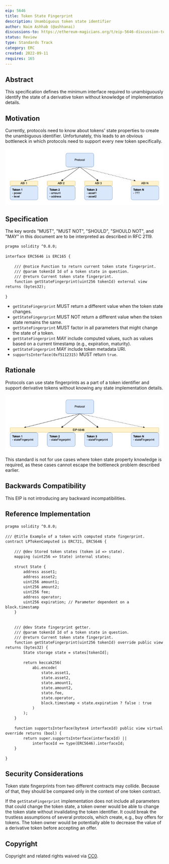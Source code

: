 ```yaml
---
eip: 5646
title: Token State Fingerprint
description: Unambiguous token state identifier
author: Naim Ashhab (@ashhanai)
discussions-to: https://ethereum-magicians.org/t/eip-5646-discussion-token-state-fingerprint/10808
status: Review
type: Standards Track
category: ERC
created: 2022-09-11
requires: 165
---
```


## Abstract

This specification defines the minimum interface required to unambiguously identify the state of a derivative token without knowledge of implementation details.

## Motivation

Currently, protocols need to know about tokens' state properties to create the unambiguous identifier. Unfortunately, this leads to an obvious bottleneck in which protocols need to support every new token specifically.

![](../assets/eip-5646/support-per-abi.png)

## Specification

The key words "MUST", "MUST NOT", "SHOULD", "SHOULD NOT", and "MAY" in this document are to be interpreted as described in RFC 2119.

```solidity
pragma solidity ^0.8.0;

interface ERC5646 is ERC165 {

    /// @notice Function to return current token state fingerprint.
    /// @param tokenId Id of a token state in question.
    /// @return Current token state fingerprint.
    function getStateFingerprint(uint256 tokenId) external view returns (bytes32);

}
```

- `getStateFingerprint` MUST return a different value when the token state changes.
- `getStateFingerprint` MUST NOT return a different value when the token state remains the same.
- `getStateFingerprint` MUST factor in all parameters that might change the state of a token.
- `getStateFingerprint` MAY include computed values, such as values based on a current timestamp (e.g., expiration, maturity).
- `getStateFingerprint` MAY include token metadata URI.
- `supportsInterface(0xf5112315)` MUST return `true`.

## Rationale

Protocols can use state fingerprints as a part of a token identifier and support derivative tokens without knowing any state implementation details.

![](../assets/eip-5646/support-per-eip.png)

This standard is not for use cases where token state property knowledge is required, as these cases cannot escape the bottleneck problem described earlier.

## Backwards Compatibility

This EIP is not introducing any backward incompatibilities.

## Reference Implementation

```solidity
pragma solidity ^0.8.0;

/// @title Example of a token with computed state fingerprint.
contract LPTokenComputed is ERC721, ERC5646 {

    /// @dev Stored token states (token id => state).
    mapping (uint256 => State) internal states;

    struct State {
        address asset1;
        address asset2;
        uint256 amount1;
        uint256 amount2;
        uint256 fee;
        address operator;
        uint256 expiration; // Parameter dependent on a block.timestamp
    }


    /// @dev State fingerprint getter.
    /// @param tokenId Id of a token state in question.
    /// @return Current token state fingerprint.
    function getStateFingerprint(uint256 tokenId) override public view returns (bytes32) {
        State storage state = states[tokenId];

        return keccak256(
            abi.encode(
                state.asset1,
                state.asset2,
                state.amount1,
                state.amount2,
                state.fee,
                state.operator,
                block.timestamp < state.expiration ? false : true
            )
        );
    }

    function supportsInterface(bytes4 interfaceId) public view virtual override returns (bool) {
        return super.supportsInterface(interfaceId) ||
            interfaceId == type(ERC5646).interfaceId;
    }

}
```

## Security Considerations

Token state fingerprints from two different contracts may collide. Because of that, they should be compared only in the context of one token contract.

If the `getStateFingerprint` implementation does not include all parameters that could change the token state, a token owner would be able to change the token state without invalidating the token identifier. It could break the trustless assumptions of several protocols, which create, e.g., buy offers for tokens. The token owner would be potentially able to decrease the value of a derivative token before accepting an offer.

## Copyright

Copyright and related rights waived via [CC0](../LICENSE.md).
